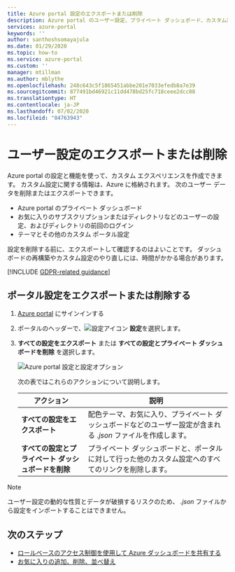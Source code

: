 ```yaml
---
title: Azure portal 設定のエクスポートまたは削除
description: Azure portal のユーザー設定、プライベート ダッシュボード、カスタム設定を、エクスポートまたは削除する方法について説明します。
services: azure-portal
keywords: ''
author: santhoshsomayajula
ms.date: 01/29/2020
ms.topic: how-to
ms.service: azure-portal
ms.custom: ''
manager: mtillman
ms.author: mblythe
ms.openlocfilehash: 248c643c5f1865451abbe201e7033efedb8a7e39
ms.sourcegitcommit: 877491bd46921c11dd478bd25fc718ceee2dcc08
ms.translationtype: HT
ms.contentlocale: ja-JP
ms.lasthandoff: 07/02/2020
ms.locfileid: "84763943"
---
```

# <a name="export-or-delete-user-settings"></a>ユーザー設定のエクスポートまたは削除

Azure portal の設定と機能を使って、カスタム エクスペリエンスを作成できます。 カスタム設定に関する情報は、Azure に格納されます。 次のユーザー データを削除またはエクスポートできます。

* Azure portal のプライベート ダッシュボード
* お気に入りのサブスクリプションまたはディレクトリなどのユーザーの設定、およびディレクトリの前回のログイン
* テーマとその他のカスタム ポータル設定

設定を削除する前に、エクスポートして確認するのはよいことです。 ダッシュボードの再構築やカスタム設定のやり直しには、時間がかかる場合があります。

[!INCLUDE [GDPR-related guidance](../../includes/gdpr-intro-sentence.md)]

## <a name="export-or-delete-your-portal-settings"></a>ポータル設定をエクスポートまたは削除する

1. [Azure portal](https://portal.azure.com) にサインインする

1. ポータルのヘッダーで、![設定アイコン](media/azure-portal-export-delete-settings/settings-icon.png) **設定**を選択します。

1. **すべての設定をエクスポート** または **すべての設定とプライベート ダッシュ ボードを削除** を選択します。

    ![Azure portal 設定と設定オプション](media/azure-portal-export-delete-settings/azure-portal-settings-with-export-delete.png)

      次の表ではこれらのアクションについて説明します。

      | アクション | 説明 |
      | --- | --- |
      | **すべての設定をエクスポート** | 配色テーマ、お気に入り、プライベート ダッシュボードなどのユーザー設定が含まれる *.json* ファイルを作成します。|
      | **すべての設定とプライベート ダッシュボードを削除** | プライベート ダッシュボードと、ポータルに対して行った他のカスタム設定へのすべてのリンクを削除します。 |

> [!NOTE]
> ユーザー設定の動的な性質とデータが破損するリスクのため、 *.json* ファイルから設定をインポートすることはできません。
>
>

## <a name="next-steps"></a>次のステップ

* [ロールベースのアクセス制御を使用して Azure ダッシュボードを共有する](azure-portal-dashboard-share-access.md)
* [お気に入りの追加、削除、並べ替え](azure-portal-add-remove-sort-favorites.md)
